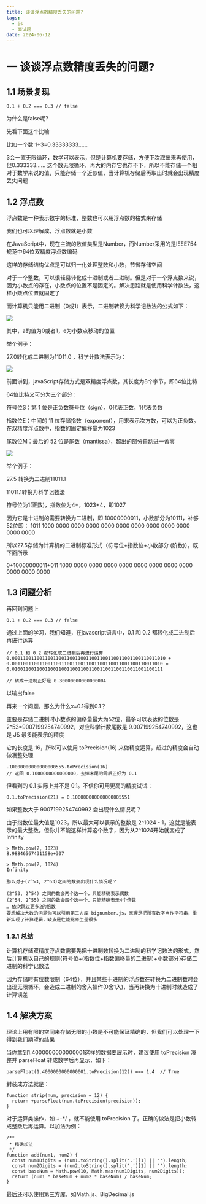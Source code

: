 ```yaml
---
title: 谈谈浮点数精度丢失的问题?
tags:
  - js
  - 面试题
date: 2024-06-12
---
```


# 一 谈谈浮点数精度丢失的问题?

## 1.1 场景复现

```JS
0.1 + 0.2 === 0.3 // false
```

为什么是false呢?

先看下面这个比喻

比如一个数 1÷3=0.33333333......

3会一直无限循环，数学可以表示，但是计算机要存储，方便下次取出来再使用，但0.333333...... 这个数无限循环，再大的内存它也存不下，所以不能存储一个相对于数学来说的值，只能存储一个近似值，当计算机存储后再取出时就会出现精度丢失问题

## 1.2 浮点数

浮点数是一种表示数字的标准，整数也可以用浮点数的格式来存储

我们也可以理解成，浮点数就是小数

在JavaScript中，现在主流的数值类型是Number，而Number采用的是IEEE754规范中64位双精度浮点数编码

这样的存储结构优点是可以归一化处理整数和小数，节省存储空间

对于一个整数，可以很轻易转化成十进制或者二进制。但是对于一个浮点数来说，因为小数点的存在，小数点的位置不是固定的。解决思路就是使用科学计数法，这样小数点位置就固定了

而计算机只能用二进制（0或1）表示，二进制转换为科学记数法的公式如下：

![](https://f.pz.al/pzal/2024/06/12/d2db33a9c98b8.png)

其中，a的值为0或者1，e为小数点移动的位置

举个例子：

27.0转化成二进制为11011.0 ，科学计数法表示为：

![](https://f.pz.al/pzal/2024/06/12/990b9c44c55b4.png)

前面讲到，javaScript存储方式是双精度浮点数，其长度为8个字节，即64位比特

64位比特又可分为三个部分：

符号位S：第 1 位是正负数符号位（sign），0代表正数，1代表负数

指数位E：中间的 11 位存储指数（exponent），用来表示次方数，可以为正负数。在双精度浮点数中，指数的固定偏移量为1023

尾数位M：最后的 52 位是尾数（mantissa），超出的部分自动进一舍零

![](https://f.pz.al/pzal/2024/06/12/6b63d39845e39.png)

举个例子：

27.5 转换为二进制11011.1

11011.1转换为科学记数法

符号位为1(正数)，指数位为4+，1023+4，即1027

因为它是十进制的需要转换为二进制，即 10000000011，小数部分为10111，补够52位即： 1011 1000 0000 0000 0000 0000 0000 0000 0000 0000 0000 0000 0000

所以27.5存储为计算机的二进制标准形式（符号位+指数位+小数部分 (阶数)），既下面所示

0+10000000011+011 1000 0000 0000 0000 0000 0000 0000 0000 0000 0000 0000 0000

## 1.3 问题分析

再回到问题上

```JS
0.1 + 0.2 === 0.3 // false
```

通过上面的学习，我们知道，在javascript语言中，0.1 和 0.2 都转化成二进制后再进行运算

```JS
// 0.1 和 0.2 都转化成二进制后再进行运算
0.00011001100110011001100110011001100110011001100110011010 +
0.0011001100110011001100110011001100110011001100110011010 =
0.0100110011001100110011001100110011001100110011001100111

// 转成十进制正好是 0.30000000000000004
```

以输出false

再来一个问题，那么为什么x=0.1得到0.1？

主要是存储二进制时小数点的偏移量最大为52位，最多可以表达的位数是2^53=9007199254740992，对应科学计数尾数是 9.007199254740992，这也是 JS 最多能表示的精度

它的长度是 16，所以可以使用 toPrecision(16) 来做精度运算，超过的精度会自动做凑整处理

```JS
.10000000000000000555.toPrecision(16)
// 返回 0.1000000000000000，去掉末尾的零后正好为 0.1
```

但看到的 0.1 实际上并不是 0.1。不信你可用更高的精度试试：

```JS
0.1.toPrecision(21) = 0.100000000000000005551
```

如果整数大于 9007199254740992 会出现什么情况呢？

由于指数位最大值是1023，所以最大可以表示的整数是 2^1024 - 1，这就是能表示的最大整数。但你并不能这样计算这个数字，因为从2^1024开始就变成了 Infinity

```JS
> Math.pow(2, 1023)
8.98846567431158e+307

> Math.pow(2, 1024)
Infinity
```

```JS
那么对于(2^53, 2^63)之间的数会出现什么情况呢？

(2^53, 2^54) 之间的数会两个选一个，只能精确表示偶数
(2^54, 2^55) 之间的数会四个选一个，只能精确表示4个倍数
… 依次跳过更多2的倍数
要想解决大数的问题你可以引用第三方库 bignumber.js，原理是把所有数字当作字符串，重新实现了计算逻辑，缺点是性能比原生差很多
```

### 1.3.1 总结

计算机存储双精度浮点数需要先把十进制数转换为二进制的科学记数法的形式，然后计算机以自己的规则{符号位+(指数位+指数偏移量的二进制)+小数部分}存储二进制的科学记数法

因为存储时有位数限制（64位），并且某些十进制的浮点数在转换为二进制数时会出现无限循环，会造成二进制的舍入操作(0舍1入)，当再转换为十进制时就造成了计算误差

## 1.4 解决方案

理论上用有限的空间来存储无限的小数是不可能保证精确的，但我们可以处理一下得到我们期望的结果

当你拿到1.4000000000000001这样的数据要展示时，建议使用 toPrecision 凑整并 parseFloat 转成数字后再显示，如下：

```JS
parseFloat(1.4000000000000001.toPrecision(12)) === 1.4  // True
```

封装成方法就是：

```JS
function strip(num, precision = 12) {
  return +parseFloat(num.toPrecision(precision));
}
```

对于运算类操作，如 +-*/ ，就不能使用 toPrecision 了。正确的做法是把小数转成整数后再运算。以加法为例：

```JS
/**
 * 精确加法
 */
function add(num1, num2) {
  const num1Digits = (num1.toString().split('.')[1] || '').length;
  const num2Digits = (num2.toString().split('.')[1] || '').length;
  const baseNum = Math.pow(10, Math.max(num1Digits, num2Digits));
  return (num1 * baseNum + num2 * baseNum) / baseNum;
}
```

最后还可以使用第三方库，如Math.js、BigDecimal.js